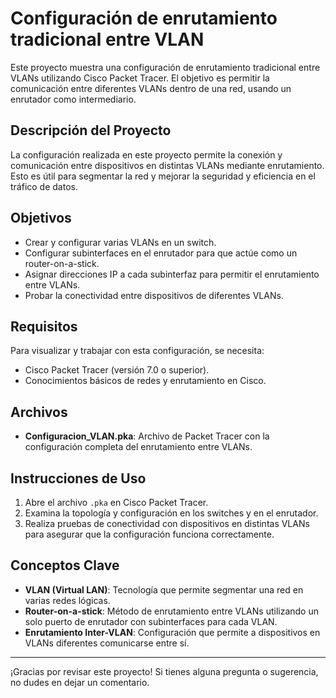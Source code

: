 # Configuración de enrutamiento tradicional entre VLAN

Este proyecto muestra una configuración de enrutamiento tradicional entre VLANs utilizando Cisco Packet Tracer. 
El objetivo es permitir la comunicación entre diferentes VLANs dentro de una red, usando un enrutador como intermediario.

## Descripción del Proyecto

La configuración realizada en este proyecto permite la conexión y comunicación entre dispositivos en distintas VLANs mediante enrutamiento. 
Esto es útil para segmentar la red y mejorar la seguridad y eficiencia en el tráfico de datos.

## Objetivos

- Crear y configurar varias VLANs en un switch.
- Configurar subinterfaces en el enrutador para que actúe como un router-on-a-stick.
- Asignar direcciones IP a cada subinterfaz para permitir el enrutamiento entre VLANs.
- Probar la conectividad entre dispositivos de diferentes VLANs.

## Requisitos

Para visualizar y trabajar con esta configuración, se necesita:

- Cisco Packet Tracer (versión 7.0 o superior).
- Conocimientos básicos de redes y enrutamiento en Cisco.

## Archivos

- **Configuracion_VLAN.pka**: Archivo de Packet Tracer con la configuración completa del enrutamiento entre VLANs.

## Instrucciones de Uso

1. Abre el archivo `.pka` en Cisco Packet Tracer.
2. Examina la topología y configuración en los switches y en el enrutador.
3. Realiza pruebas de conectividad con dispositivos en distintas VLANs para asegurar que la configuración funciona correctamente.

## Conceptos Clave

- **VLAN (Virtual LAN)**: Tecnología que permite segmentar una red en varias redes lógicas.
- **Router-on-a-stick**: Método de enrutamiento entre VLANs utilizando un solo puerto de enrutador con subinterfaces para cada VLAN.
- **Enrutamiento Inter-VLAN**: Configuración que permite a dispositivos en VLANs diferentes comunicarse entre sí.

---

¡Gracias por revisar este proyecto! Si tienes alguna pregunta o sugerencia, no dudes en dejar un comentario.


